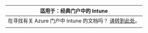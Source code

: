 |                            适用于：经典门户中的 Intune                            |
|------------------------------------------------------------------------------------------------|
| 在寻找有关 Azure 门户中 Intune 的文档吗？ [请转到此处](/intune/what-is-intune)。 |
|                                                                                                |

